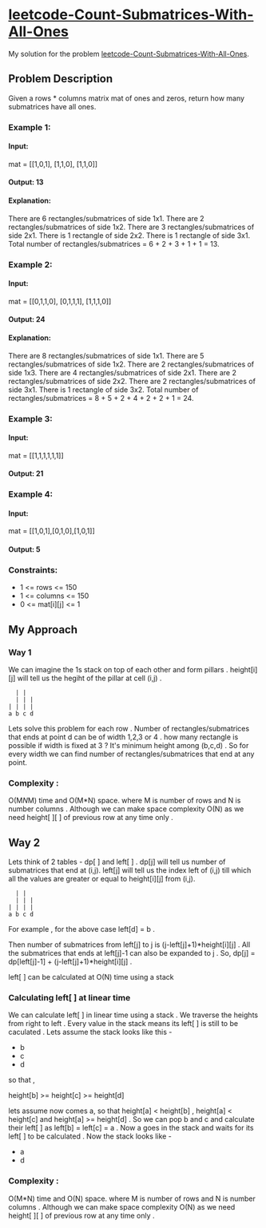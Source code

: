 # [leetcode-Count-Submatrices-With-All-Ones](https://leetcode.com/problems/count-submatrices-with-all-ones/submissions/)
My solution for the problem [leetcode-Count-Submatrices-With-All-Ones](https://leetcode.com/problems/count-submatrices-with-all-ones/submissions/).

## Problem Description 
Given a rows * columns matrix mat of ones and zeros, return how many submatrices have all ones.

### Example 1:

#### Input: 
mat = [[1,0,1],
       [1,1,0],
       [1,1,0]]
#### Output: 13
#### Explanation:
There are 6 rectangles/submatrices of side 1x1.
There are 2 rectangles/submatrices of side 1x2.
There are 3 rectangles/submatrices of side 2x1.
There is 1 rectangle of side 2x2. 
There is 1 rectangle of side 3x1.
Total number of rectangles/submatrices = 6 + 2 + 3 + 1 + 1 = 13.

### Example 2:
#### Input: 
mat = [[0,1,1,0],
       [0,1,1,1],
       [1,1,1,0]]
#### Output: 24
#### Explanation:
There are 8 rectangles/submatrices of side 1x1.
There are 5 rectangles/submatrices of side 1x2.
There are 2 rectangles/submatrices of side 1x3. 
There are 4 rectangles/submatrices of side 2x1.
There are 2 rectangles/submatrices of side 2x2. 
There are 2 rectangles/submatrices of side 3x1. 
There is 1 rectangle of side 3x2. 
Total number of rectangles/submatrices = 8 + 5 + 2 + 4 + 2 + 2 + 1 = 24.

### Example 3:
#### Input: 
mat = [[1,1,1,1,1,1]]
#### Output: 21

### Example 4:

#### Input: 
mat = [[1,0,1],[0,1,0],[1,0,1]]
#### Output: 5
 

### Constraints:

- 1 <= rows <= 150
- 1 <= columns <= 150
- 0 <= mat[i][j] <= 1

## My Approach 

### Way 1 
We can imagine the 1s stack on top of each other and form pillars . height[i][j] will tell us the hegiht of the pillar at cell (i,j) . 
```
  | |
  | | |  
| | | |
a b c d 
```
Lets solve this problem for each row . Number of rectangles/submatrices that ends at point d can be of width 1,2,3 or 4 . 
how many rectangle is possible if width is fixed at 3 ? It's minimum height among (b,c,d) . So for every width we can find number of rectangles/submatrices that end at any point.

### Complexity : 
O(M*N*M) time and O(M*N) space. where M is number of rows and N is number columns . Although we can make space complexity O(N) as we need height[ ][ ] of previous row at any time only .

## Way 2 

Lets think of 2 tables - dp[ ] and left[ ] . dp[j] will tell us number of submatrices that end at (i,j). left[j] will tell us the index left of (i,j) till which all the values are greater or equal to height[i][j] from (i,j).

```
  | |
  | | |  
| | | |
a b c d 
```

For example , for the above case left[d] = b .

Then number of submatrices from left[j] to j is (j-left[j]+1)*height[i][j] .
All the submatrices that ends at left[j]-1 can also be expanded to j . 
So, dp[j] = dp[left[j]-1] + (j-left[j]+1)*height[i][j] . 

left[ ] can be calculated at O(N) time using a stack 

### Calculating left[ ] at linear time 

We can calculate  left[ ] in linear time using a stack . We traverse the heights from right to left . Every value in the stack means its left[ ] is still to be caculated . Lets assume the stack looks like this - 

- b 
- c 
- d

so that ,

height[b] >= height[c] >= height[d] 

lets assume now comes a, so that height[a] <  height[b] , height[a] < height[c] and height[a] >= height[d] . So we can pop b and c and calculate their left[ ] as left[b] = left[c] = a . Now a goes in the stack and waits for its left[ ] to be calculated . Now the stack looks like - 

- a 
- d 

### Complexity : 
O(M*N) time and O(N) space. where M is number of rows and N is number columns . Although we can make space complexity O(N) as we need height[ ][ ] of previous row at any time only .



